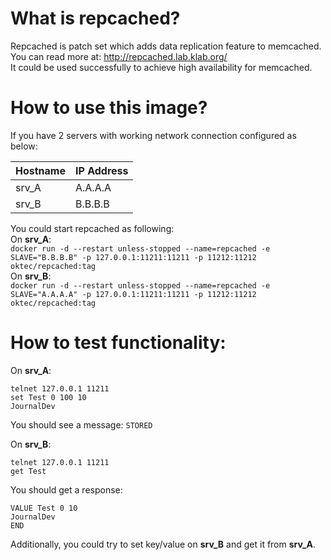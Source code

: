 # What is repcached? 
Repcached is patch set which adds data replication feature to memcached.<br>
You can read more at: http://repcached.lab.klab.org/ <br>
It could be used successfully to achieve high availability for memcached.

# How to use this image? 
If you have 2 servers with working network connection configured as below: 

|Hostname|IP Address|
|--------|----------|
|srv_A|A.A.A.A|
|srv_B|B.B.B.B|

You could start repcached as following:<br> 
On **srv_A**:<br>
``` docker run -d --restart unless-stopped --name=repcached -e SLAVE="B.B.B.B" -p 127.0.0.1:11211:11211 -p 11212:11212 oktec/repcached:tag ``` <br>
On **srv_B**:<br> 
``` docker run -d --restart unless-stopped --name=repcached -e SLAVE="A.A.A.A" -p 127.0.0.1:11211:11211 -p 11212:11212 oktec/repcached:tag ```

# How to test functionality:

On **srv_A**:<br> 
``` 
telnet 127.0.0.1 11211 
set Test 0 100 10 
JournalDev
```

You should see a message: ```STORED```

On **srv_B**:<br>
```
telnet 127.0.0.1 11211
get Test
```
You should get a response: <br>
```
VALUE Test 0 10
JournalDev
END
```

Additionally, you could try to set key/value on **srv_B** and get it from **srv_A**.
